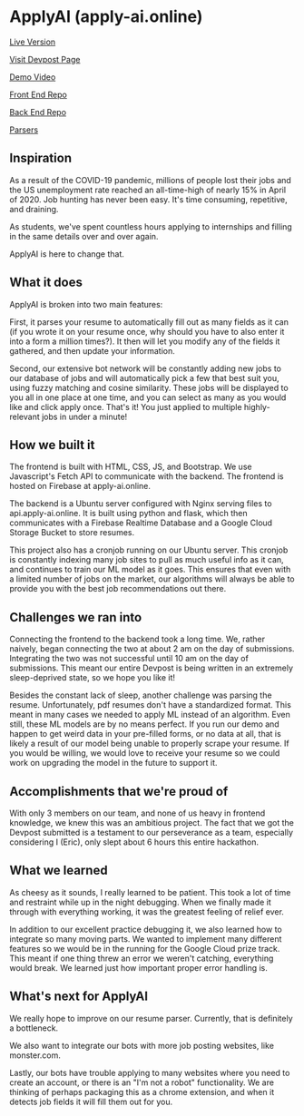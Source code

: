 # ApplyAI (apply-ai.online)

[Live Version](https://apply-ai.online)

[Visit Devpost Page](https://devpost.com/software/applyai)

[Demo Video](https://www.youtube.com/watch?v=7Sxl3rX8u4U)

[Front End Repo](https://github.com/nicholas-tao/apply-ai-frontend)

[Back End Repo](https://github.com/nicholas-tao/apply-ai-backend)

[Parsers](https://github.com/qasimza/apply-ai-parsers)

## Inspiration

As a result of the COVID-19 pandemic, millions of people lost their jobs and the US unemployment rate reached an all-time-high of nearly 15% in April of 2020. Job hunting has never been easy. It's time consuming, repetitive, and draining.

As students, we've spent countless hours applying to internships and filling in the same details over and over again.

ApplyAI is here to change that.

## What it does

ApplyAI is broken into two main features:

First, it parses your resume to automatically fill out as many fields as it can (if you wrote it on your resume once, why should you have to also enter it into a form a million times?). It then will let you modify any of the fields it gathered, and then update your information.

Second, our extensive bot network will be constantly adding new jobs to our database of jobs and will automatically pick a few that best suit you, using fuzzy matching and cosine similarity. These jobs will be displayed to you all in one place at one time, and you can select as many as you would like and click apply once. That's it! You just applied to multiple highly-relevant jobs in under a minute!

## How we built it

The frontend is built with HTML, CSS, JS, and Bootstrap. We use Javascript's Fetch API to communicate with the backend. The frontend is hosted on Firebase at apply-ai.online.

The backend is a Ubuntu server configured with Nginx serving files to api.apply-ai.online. It is built using python and flask, which then communicates with a Firebase Realtime Database and a Google Cloud Storage Bucket to store resumes.

This project also has a cronjob running on our Ubuntu server. This cronjob is constantly indexing many job sites to pull as much useful info as it can, and continues to train our ML model as it goes. This ensures that even with a limited number of jobs on the market, our algorithms will always be able to provide you with the best job recommendations out there.

## Challenges we ran into

Connecting the frontend to the backend took a long time. We, rather naively, began connecting the two at about 2 am on the day of submissions. Integrating the two was not successful until 10 am on the day of submissions. This meant our entire Devpost is being written in an extremely sleep-deprived state, so we hope you like it!

Besides the constant lack of sleep, another challenge was parsing the resume. Unfortunately, pdf resumes don't have a standardized format. This meant in many cases we needed to apply ML instead of an algorithm. Even still, these ML models are by no means perfect. If you run our demo and happen to get weird data in your pre-filled forms, or no data at all, that is likely a result of our model being unable to properly scrape your resume. If you would be willing, we would love to receive your resume so we could work on upgrading the model in the future to support it.

## Accomplishments that we're proud of

With only 3 members on our team, and none of us heavy in frontend knowledge, we knew this was an ambitious project. The fact that we got the Devpost submitted is a testament to our perseverance as a team, especially considering I (Eric), only slept about 6 hours this entire hackathon.

## What we learned

As cheesy as it sounds, I really learned to be patient. This took a lot of time and restraint while up in the night debugging. When we finally made it through with everything working, it was the greatest feeling of relief ever.

In addition to our excellent practice debugging it, we also learned how to integrate so many moving parts. We wanted to implement many different features so we would be in the running for the Google Cloud prize track. This meant if one thing threw an error we weren't catching, everything would break. We learned just how important proper error handling is.

## What's next for ApplyAI

We really hope to improve on our resume parser. Currently, that is definitely a bottleneck.

We also want to integrate our bots with more job posting websites, like monster.com.

Lastly, our bots have trouble applying to many websites where you need to create an account, or there is an "I'm not a robot" functionality. We are thinking of perhaps packaging this as a chrome extension, and when it detects job fields it will fill them out for you.
